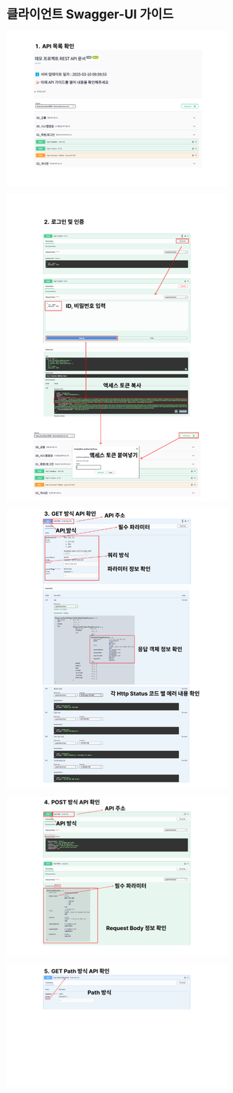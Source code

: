 # 클라이언트 Swagger-UI 가이드

![](../doc/img/1.%20API%20목록%20확인.png)

![](../doc/img/2.%20로그인%20및%20인증.png)

![](../doc/img/3.%20GET%20방식%20API%20확인%20(클라이언트용).png)

![](../doc/img/4.%20POST%20방식%20API%20확인%20(클라이언트용).png)

![](../doc/img/5.%20GET%20Path%20방식%20API%20확인%20(클라이언트용).png)
